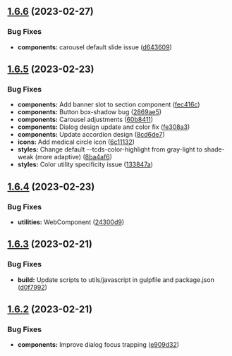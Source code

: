 ## [1.6.6](https://github.com/jacecotton/tcds/compare/v1.6.5...v1.6.6) (2023-02-27)


### Bug Fixes

* **components:** carousel default slide issue ([d643609](https://github.com/jacecotton/tcds/commit/d643609460a4c0c73918b725caf3091057b3a7b5))



## [1.6.5](https://github.com/jacecotton/tcds/compare/v1.6.4...v1.6.5) (2023-02-23)


### Bug Fixes

* **components:** Add banner slot to section component ([fec416c](https://github.com/jacecotton/tcds/commit/fec416c8d7a1f5448ed1c64f015e1d39ac4d6138))
* **components:** Button box-shadow bug ([2869ae5](https://github.com/jacecotton/tcds/commit/2869ae5eb91b58aa706150e011cc204d5bd6b809))
* **components:** Carousel adjustments ([60b8411](https://github.com/jacecotton/tcds/commit/60b8411ce8286f7efdce5b42e19a4cc5e148cd78))
* **components:** Dialog design update and color fix ([fe308a3](https://github.com/jacecotton/tcds/commit/fe308a368dbd0efb8f993577e1eaee30fb35957e))
* **components:** Update accordion design ([8cd6de7](https://github.com/jacecotton/tcds/commit/8cd6de769cfdc2196b7c0aad0d8ddb04753fa7ea))
* **icons:** Add medical circle icon ([6c11132](https://github.com/jacecotton/tcds/commit/6c11132bf12b97dcf34cb7abfa68bb18507be572))
* **styles:** Change default --tcds-color-highlight from gray-light to shade-weak (more adaptive) ([8ba4af6](https://github.com/jacecotton/tcds/commit/8ba4af610baee17710b4a551bf1dd32c73c56f2c))
* **styles:** Color utility specificity issue ([133847a](https://github.com/jacecotton/tcds/commit/133847aef69d0c893eb7b123e3d9e75a6c67f1c3))



## [1.6.4](https://github.com/jacecotton/tcds/compare/v1.6.3...v1.6.4) (2023-02-23)


### Bug Fixes

* **utilities:** WebComponent ([24300d9](https://github.com/jacecotton/tcds/commit/24300d924b1740a0dd538f1772260d4f33602bba))



## [1.6.3](https://github.com/jacecotton/tcds/compare/v1.6.2...v1.6.3) (2023-02-21)


### Bug Fixes

* **build:** Update scripts to utils/javascript in gulpfile and package.json ([d0f7992](https://github.com/jacecotton/tcds/commit/d0f79922fd8dd4ca3575c6f403feeda72dde1bdc))



## [1.6.2](https://github.com/jacecotton/tcds/compare/v1.6.1...v1.6.2) (2023-02-21)


### Bug Fixes

* **components:** Improve dialog focus trapping ([e909d32](https://github.com/jacecotton/tcds/commit/e909d32678d5b09917af085e8696a01c55c811a3))



